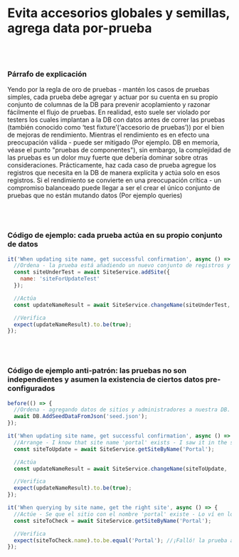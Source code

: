 # Evita accesorios globales y semillas, agrega data por-prueba

<br/><br/>

### Párrafo de explicación

Yendo por la regla de oro de pruebas - mantén los casos de pruebas simples, cada prueba debe agregar y actuar por su cuenta en su propio conjunto de columnas de la DB para prevenir acoplamiento y razonar fácilmente el flujo de pruebas. En realidad, esto suele ser violado por testers los cuales implantan a la DB con datos antes de correr las pruebas (también conocido como ‘test fixture’(‘accesorio de pruebas’)) por el bien de mejoras de rendimiento. Mientras el rendimiento es en efecto una preocupación válida - puede ser mitigado (Por ejemplo. DB en memoria, véase el punto "pruebas de componentes"), sin embargo, la complejidad de las pruebas es un dolor muy fuerte que debería dominar sobre otras consideraciones. Prácticamente, haz cada caso de prueba agregue los registros que necesita en la DB de manera explícita y actúa solo en esos registros. Si el rendimiento se convierte en una preocupación crítica - un compromiso balanceado puede llegar a ser el crear el único conjunto de pruebas que no están mutando datos (Por ejemplo queries)

<br/><br/>

### Código de ejemplo: cada prueba actúa en su propio conjunto de datos
```javascript
it('When updating site name, get successful confirmation', async () => {
  //Ordena - la prueba está añadiendo un nuevo conjunto de registros y actuando solo en esos registros
  const siteUnderTest = await SiteService.addSite({
    name: 'siteForUpdateTest'
  });

  //Actúa
  const updateNameResult = await SiteService.changeName(siteUnderTest, 'newName');

  //Verifica
  expect(updateNameResult).to.be(true);
});
```

<br/><br/>

### Código de ejemplo anti-patrón: las pruebas no son independientes y asumen la existencia de ciertos datos pre-configurados
```javascript
before(() => {
  //Ordena - agregando datos de sitios y administradores a nuestra DB. ¿Dónde están estos datos? afuera. En un json externo o framework de migración
  await DB.AddSeedDataFromJson('seed.json');
});

it('When updating site name, get successful confirmation', async () => {
  //Arrange - I know that site name 'portal' exists - I saw it in the seed files
  const siteToUpdate = await SiteService.getSiteByName('Portal');

  //Actúa
  const updateNameResult = await SiteService.changeName(siteToUpdate, 'newName');

  //Verifica
  expect(updateNameResult).to.be(true);
});

it('When querying by site name, get the right site', async () => {
  //Actúe - Se que el sitio con el nombre 'portal' existe - Lo ví en los archivos semilla
  const siteToCheck = await SiteService.getSiteByName('Portal');

  //Verifica
  expect(siteToCheck.name).to.be.equal('Portal'); //¡Falló! la prueba anterior cambio el nombre
});
```